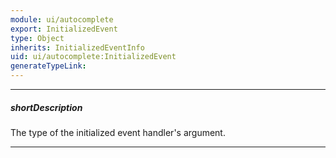 ```yaml
---
module: ui/autocomplete
export: InitializedEvent
type: Object
inherits: InitializedEventInfo
uid: ui/autocomplete:InitializedEvent
generateTypeLink: 
---
```

---
##### shortDescription
The type of the initialized event handler's argument.

---
<!-- Description goes here -->